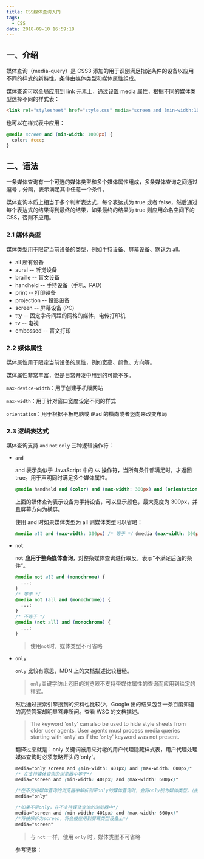 ```yaml
---
title: CSS媒体查询入门
tags:
  - CSS
date: 2018-09-10 16:59:18
---
```


## 一、介绍

媒体查询（media-query）是 CSS3 添加的用于识别满足指定条件的设备以应用不同的样式的新特性。条件由媒体类型和媒体属性组成。

媒体查询可以全局应用到 link 元素上，通过设置 media 属性，根据不同的媒体类型选择不同的样式表：

```html
<link rel="stylesheet" href="style.css" media="screen and (min-width:1000px)" />
```

也可以在样式表中应用：

```css
@media screen and (min-width: 1000px) {
  color: #ccc;
}
```

## 二、语法

一条媒体查询有一个可选的媒体类型和多个媒体属性组成，多条媒体查询之间通过逗号 `,` 分隔，表示满足其中任意一个条件。

媒体查询本质上相当于多个判断表达式，每个表达式为 true 或者 false，然后通过每个表达式的结果得到最终的结果，如果最终的结果为 true 则应用命名空间下的 CSS，否则不应用。

### 2.1 媒体类型

媒体类型用于限定当前设备的类型，例如手持设备、屏幕设备、默认为 all。

- all 所有设备
- aural -- 听觉设备
- braille -- 盲文设备
- handheld -- 手持设备（手机、PAD）
- print -- 打印设备
- projection -- 投影设备
- screen -- 屏幕设备 (PC)
- tty -- 固定字母间距的网格的媒体，电传打印机
- tv -- 电视
- embossed -- 盲文打印

### 2.2 媒体属性

媒体属性用于限定当前设备的属性，例如宽高、颜色、方向等。

媒体属性非常丰富，但是日常开发中用到的可能不多。

`max-device-width`：用于创建手机版网站

`max-width`：用于针对窗口宽度设定不同的样式

`orientation`：用于根据平板电脑或 iPad 的横向或者竖向来改变布局

[所有可用的媒体属性]: https://developer.mozilla.org/zh-CN/docs/Web/Guide/CSS/Media_queries#%E5%AA%92%E4%BD%93%E7%89%B9%E5%BE%81

### 2.3 逻辑表达式

媒体查询支持 `and` `not` `only` 三种逻辑操作符：

- `and`

  and 表示类似于 JavaScript 中的 `&&` 操作符，当所有条件都满足时，才返回 true。用于声明同时满足多个媒体属性。

  ```css
  @media handheld and (color) and (max-width: 300px) and (orientation: landscape);
  ```

  上面的媒体查询表示设备为手持设备，可以显示颜色，最大宽度为 300px，并且屏幕方向为横屏。

  使用 and 时如果媒体类型为 all 则媒体类型可以省略：

  ```css
  @media all and (max-width: 300px) /* 等于 */ @media (max-width: 300px) @media all and (max-width: 300px) and (orientation: landscape) /* 等于 */ @media (max-width: 300px) and (orientation: landscape);
  ```

- `not`

  `not` **应用于整条媒体查询**，对整条媒体查询进行取反，表示“不满足后面的条件”。

  ```css
  @media not all and (monochrome) {
    ...;
  }
  /* 等于 */
  @media not (all and (monochrome)) {
    ...;
  }
  /* 不等于 */
  @media (not all) and (monochrome) {
    ...;
  }
  ```

  > 使用`not`时，媒体类型不可省略

- `only`

  `only` 比较有意思，MDN 上的文档描述比较粗糙。

  > `only`关键字防止老旧的浏览器不支持带媒体属性的查询而应用到给定的样式。

  然后通过搜索引擎搜到的资料也比较少，Google 出的结果包含一条百度知道的高赞答案却明显答非所问。查看 W3C 的文档描述。

  > The keyword ‘`only`’ can also be used to hide style sheets from older user agents. User agents must process media queries starting with ‘`only`’ as if the ‘`only`’ keyword was not present.

  翻译过来就是：only 关键词被用来对老的用户代理隐藏样式表，用户代理处理媒体查询时必须忽略开头的'only'。

  ```css
  media="only screen and (min-width: 401px) and (max-width: 600px)"
  /* 在支持媒体查询的浏览器中等于*/
  media="screen and (min-width: 401px) and (max-width: 600px)"

  /*在不支持媒体查询的浏览器中解析到带only的媒体查询时，会将only视为媒体类型。（由于没有only这种媒体类型，因此将不会被应用）*/
  media="only"

  /*如果不带only，在不支持媒体查询的浏览器中*/
  media="screen and (min-width: 401px) and (max-width: 600px)"
  /*将被解析为screen，将会被应用到屏幕类型设备上*/
  media="screen"
  ```

  > 与 `not` 一样，使用 `only` 时，媒体类型不可省略

  参考链接：

  [w3c media queries]: Thekeyword‘only’canalsobeusedtohidestylesheetsfromolderuseragents.Useragentsmustprocessmediaqueriesstartingwith‘only’asifthe‘only’keywordwasnotpresent.
  [what-is-the-difference-between-screen-and-only-screen-in-media-queries]: https://stackoverflow.com/questions/8549529/what-is-the-difference-between-screen-and-only-screen-in-media-queries/14168210#14168210

